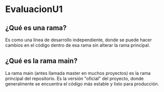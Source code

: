 # EvaluacionU1
## ¿Qué es una rama?
 Es como una línea de desarrollo independiente, donde se puede hacer cambios en el código dentro de esa rama sin alterar la rama principal.
## ¿Qué es la rama main?
La rama main (antes llamada master en muchos proyectos) es la rama principal del repositorio. Es la versión "oficial" del proyecto, donde generalmente se encuentra el código más estable y listo para producción.